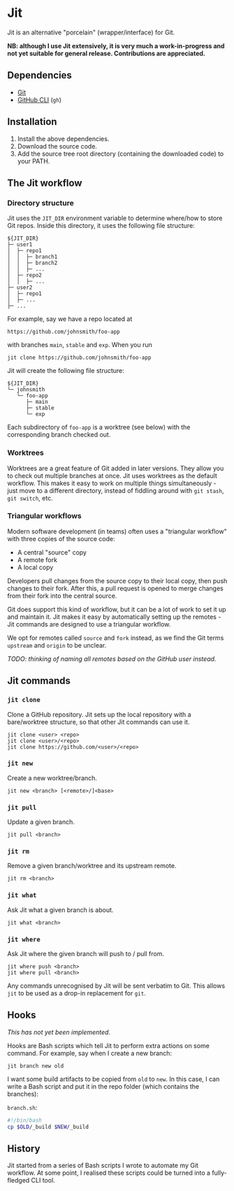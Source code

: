 # Jit

Jit is an alternative "porcelain" (wrapper/interface) for Git.

**NB: although I use Jit extensively, it is very much a work-in-progress
and not yet suitable for general release. Contributions are appreciated.**

## Dependencies
- [Git](https://git-scm.com/)
- [GitHub CLI](https://cli.github.com/) (`gh`)

## Installation
1. Install the above dependencies.
2. Download the source code.
3. Add the source tree root directory (containing the downloaded code) to 
   your PATH.

## The Jit workflow

### Directory structure

Jit uses the `JIT_DIR` environment variable to determine where/how to store
Git repos. Inside this directory, it uses the following file structure:
```
${JIT_DIR}
├─ user1
│  ├─ repo1
│  │  ├─ branch1
│  │  ├─ branch2
│  │  ├─ ...
│  ├─ repo2
│  │  ├─ ...
├─ user2
│  ├─ repo1
│  ├─ ...
├─ ...
```

For example, say we have a repo located at
```
https://github.com/johnsmith/foo-app
```
with branches `main`, `stable` and `exp`. When you run
```
jit clone https://github.com/johnsmith/foo-app
```
Jit will create the following file structure:
```
${JIT_DIR}
└─ johnsmith
   └─ foo-app
      ├─ main
      ├─ stable
      └─ exp
```

Each subdirectory of `foo-app` is a worktree (see below) with the corresponding
branch checked out.

### Worktrees

Worktrees are a great feature of Git added in later versions. They allow you to
check out multiple branches at once. Jit uses worktrees as the default workflow.
This makes it easy to work on multiple things simultaneously - just move to a
different directory, instead of fiddling around with `git stash`, `git switch`,
etc.

### Triangular workflows

Modern software development (in teams) often uses a "triangular workflow" with
three copies of the source code:
- A central "source" copy
- A remote fork
- A local copy

Developers pull changes from the source copy to their local copy, then push
changes to their fork. After this, a pull request is opened to merge changes
from their fork into the central source.

Git does support this kind of workflow, but it can be a lot of work to set it
up and maintain it. Jit makes it easy by automatically setting up the
remotes - Jit commands are designed to use a triangular workflow.

We opt for remotes called `source` and `fork` instead, as we find the Git terms
`upstream` and `origin` to be unclear.

*TODO: thinking of naming all remotes based on the GitHub user instead.*

## Jit commands

### `jit clone`

Clone a GitHub repository. Jit sets up the local repository with a bare/worktree
structure, so that other Jit commands can use it. 
```
jit clone <user> <repo>
jit clone <user>/<repo>
jit clone https://github.com/<user>/<repo>
```

### `jit new`
Create a new worktree/branch.
```
jit new <branch> [<remote>/]<base>
```

### `jit pull`
Update a given branch.
```
jit pull <branch>
```

### `jit rm`
Remove a given branch/worktree and its upstream remote.
```
jit rm <branch>
```

### `jit what`
Ask Jit what a given branch is about.
```
jit what <branch>
```

### `jit where`
Ask Jit where the given branch will push to / pull from.
```
jit where push <branch>
jit where pull <branch>
```

Any commands unrecognised by Jit will be sent verbatim to Git. This allows
`jit` to be used as a drop-in replacement for `git`.

## Hooks
*This has not yet been implemented.*

Hooks are Bash scripts which tell Jit to perform extra actions on some command.
For example, say when I create a new branch:
```
jit branch new old
```
I want some build artifacts to be copied from `old` to `new`. In this case,
I can write a Bash script and put it in the repo folder (which contains the
branches):

`branch.sh`:
```bash
#!/bin/bash
cp $OLD/_build $NEW/_build
```

## History

Jit started from a series of Bash scripts I wrote to automate my Git workflow.
At some point, I realised these scripts could be turned into a fully-fledged
CLI tool.